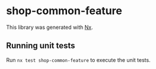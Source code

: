 # shop-common-feature

This library was generated with [Nx](https://nx.dev).

## Running unit tests

Run `nx test shop-common-feature` to execute the unit tests.
